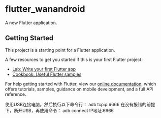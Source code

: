 # flutter_wanandroid

A new Flutter application.

## Getting Started

This project is a starting point for a Flutter application.

A few resources to get you started if this is your first Flutter project:

- [Lab: Write your first Flutter app](https://flutter.dev/docs/get-started/codelab)
- [Cookbook: Useful Flutter samples](https://flutter.dev/docs/cookbook)

For help getting started with Flutter, view our
[online documentation](https://flutter.dev/docs), which offers tutorials,
samples, guidance on mobile development, and a full API reference.


使用USB连接电脑，然后执行以下命令行：
adb tcpip 6666
在没有报错的前提下，断开USB，再使用命令：
adb connect IP地址:6666
